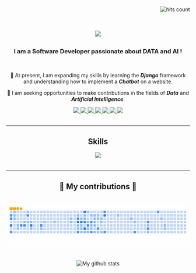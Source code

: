 </br>

<p align="right">
	<img src="https://hits.dwyl.com/svvoii/svvoii.svg" alt="hits count" />
</p>

<h1 align="center">
	<img src="https://readme-typing-svg.herokuapp.com/?font=Righteous&size=35&center=true&vCenter=true&width=500&height=70&duration=3000&lines=Hi+!+👋;+I+am+Sergiu;" />
</h1>

<h3 align="center">I am a Software Developer passionate about DATA and AI !</h3>

</br>

<div align="center">

🌱 At present, I am expanding my skills by learning the ***Django*** framework and understanding how to implement a ***Chatbot*** on a website.

<!-- 👯 I’m looking to collaborate on **open source projects** regarding **this cool technology** -->

🤔 I am seeking opportunities to make contributions in the fields of ***Data*** and ***Artificial Intelligence***.

<!-- 💬 You can ask me questions about **`this`**, **`this`** also **`this`** and **`that`** right **[here](https://github.com/svvoii/svvoii/issues)** -->

</div>

<div align="center">

<a href="mailto:sbocanci@student.42.fr">
	<img src="https://img.shields.io/badge/-Email-008000?style=for-the-badge&logo=gmail&logoColor=white" />
</a>
<a href="https://www.linkedin.com/in/bocancia/">
	<img src="https://img.shields.io/badge/-LinkedIn-0A66C2?style=for-the-badge&logo=linkedin&logoColor=white" />
</a>
<a href="">
	<img src="https://img.shields.io/badge/-Twitter-1DA1F2?style=for-the-badge&logo=twitter&logoColor=white" />
</a>
<a href="">
	<img src="https://img.shields.io/badge/-Instagram-E4405F?style=for-the-badge&logo=instagram&logoColor=white" />
</a>
<a href="">
	<img src="https://img.shields.io/badge/-YouTube-FF0000?style=for-the-badge&logo=youtube&logoColor=white" />	
</a>
<a href="">
	<img src="https://img.shields.io/badge/-Medium-12100E?style=for-the-badge&logo=medium&logoColor=white" />
</a>
<a href="">
	<img src="https://img.shields.io/badge/-Website-FFAA00?style=for-the-badge&logo=google-chrome&logoColor=white" />
</a>

</div>

</br>
<hr/>

<h2 align="center">Skills</h2>

<div align="center">
	<a href="https://skillicons.dev">
		<img src="https://skillicons.dev/icons?i=github,c,cpp,python,docker,mysql,vim,vscode,linux" />
		</br>
	</a>
</div>

</br>
<hr/>

<div align="center">
	<h2>🐍 My contributions 🐍</h2>
	</br>
	<img alt="contribution snake gif" src="https://github.com/svvoii/svvoii/blob/output/github-contribution-grid-snake.gif" />
	</br>
	</br>
	</br>
</div>


<div align="center">
	<img src="https://github-readme-stats.vercel.app/api?username=svvoii&count_private=true&show_icons=true" alt="My github stats">
</div>

